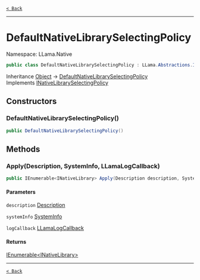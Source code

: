 [`< Back`](./)

---

# DefaultNativeLibrarySelectingPolicy

Namespace: LLama.Native

```csharp
public class DefaultNativeLibrarySelectingPolicy : LLama.Abstractions.INativeLibrarySelectingPolicy
```

Inheritance [Object](https://docs.microsoft.com/en-us/dotnet/api/system.object) → [DefaultNativeLibrarySelectingPolicy](./llama.native.defaultnativelibraryselectingpolicy.md)<br>
Implements [INativeLibrarySelectingPolicy](./llama.abstractions.inativelibraryselectingpolicy.md)

## Constructors

### **DefaultNativeLibrarySelectingPolicy()**

```csharp
public DefaultNativeLibrarySelectingPolicy()
```

## Methods

### **Apply(Description, SystemInfo, LLamaLogCallback)**

```csharp
public IEnumerable<INativeLibrary> Apply(Description description, SystemInfo systemInfo, LLamaLogCallback logCallback)
```

#### Parameters

`description` [Description](./llama.native.nativelibraryconfig.description.md)<br>

`systemInfo` [SystemInfo](./llama.native.systeminfo.md)<br>

`logCallback` [LLamaLogCallback](./llama.native.nativelogconfig.llamalogcallback.md)<br>

#### Returns

[IEnumerable&lt;INativeLibrary&gt;](https://docs.microsoft.com/en-us/dotnet/api/system.collections.generic.ienumerable-1)<br>

---

[`< Back`](./)
